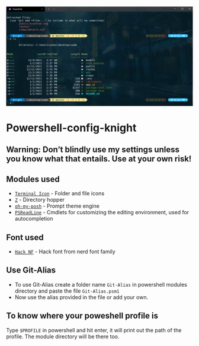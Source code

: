 ![terminal img](https://github.com/knightfury16/Powershell-config-knight/blob/master/pic/terminal.jpg)


# Powershell-config-knight

## Warning: Don’t blindly use my settings unless you know what that entails. Use at your own risk!

## Modules used
- [`Terminal Icon`](https://github.com/devblackops/Terminal-Icons) - Folder and file icons
- [`Z`](https://github.com/badmotorfinger/z) - Directory hopper
- [`oh-my-posh`](https://github.com/JanDeDobbeleer/oh-my-posh) - Prompt theme engine
- [`PSReadLine`](https://docs.microsoft.com/en-us/powershell/module/psreadline/?view=powershell-7.2) - Cmdlets for customizing the editing environment, used for autocompletion

## Font used
- [`Hack NF`](https://github.com/ryanoasis/nerd-fonts) - Hack font from nerd font family

## Use Git-Alias
- To use Git-Alias create a folder name ``Git-Alias`` in powershell modules directory and paste the file ``Git-Alias.psm1`` 
- Now use the alias provided in the file or add your own.

## To know where your poweshell profile is

Type ``$PROFILE`` in powershell and hit enter, it will print out the path of the profile. The module directory will be there too.
